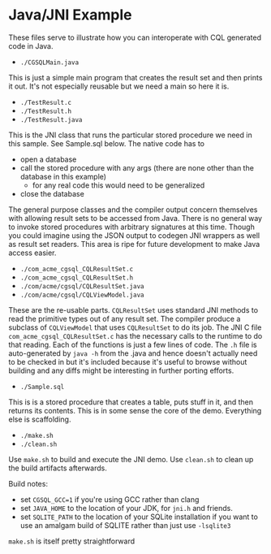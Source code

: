 <!---
-- Copyright (c) Meta Platforms, Inc. and affiliates.
--
-- This source code is licensed under the MIT license found in the
-- LICENSE file in the root directory of this source tree.
-->

# Java/JNI Example

These files serve to illustrate how you can interoperate with CQL generated
code in Java.

* `./CGSQLMain.java`

This is just a simple main program that creates the result set and then prints it out.
It's not especially reusable but we need a main so here it is.


* `./TestResult.c`
* `./TestResult.h`
* `./TestResult.java`

This is the JNI class that runs the particular stored procedure we need in this
sample.  See Sample.sql below.  The native code has to
  * open a database
  * call the stored procedure with any args (there are none other than the database in this example)
    * for any real code this would need to be generalized
  * close the database

The general purpose classes and the compiler output concern themselves with
allowing result sets to be accessed from Java.  There is no general way to
invoke stored procedures with arbitrary signatures at this time. Though you could
imagine using the JSON output to codegen JNI wrappers as well as result set
readers.  This area is ripe for future development to make Java access easier.

* `./com_acme_cgsql_CQLResultSet.c`
* `./com_acme_cgsql_CQLResultSet.h`
* `./com/acme/cgsql/CQLResultSet.java`
* `./com/acme/cgsql/CQLViewModel.java`

These are the re-usable parts.  `CQLResultSet` uses standard JNI methods to
read the primitive types out of any result set.  The compiler produce a subclass
of `CQLViewModel` that uses `CQLResultSet` to do its job.  The JNI C file
`com_acme_cgsql_CQLResultSet.c` has the necessary calls to the runtime to
do that reading.  Each of the functions is just a few lines of code. The `.h` file
is auto-generated by `java -h` from the .java and hence doesn't actually need
to be checked in but it's included because it's useful to browse without
building and any diffs might be interesting in further porting efforts.

* `./Sample.sql`

This is is a stored procedure that creates a table, puts stuff in it, and then returns
its contents.  This is in some sense the core of the demo.  Everything else is
scaffolding.

* `./make.sh`
* `./clean.sh`

Use `make.sh` to build and execute the JNI demo.  Use `clean.sh` to clean up
the build artifacts afterwards.

Build notes:

* set `CGSQL_GCC=1` if you're using GCC rather than clang
* set `JAVA_HOME` to the location of your JDK, for `jni.h` and friends.
* set `SQLITE_PATH` to the location of your SQLite installation if you want to use an amalgam build of SQLITE rather than just use `-lsqlite3`

`make.sh` is itself pretty straightforward
